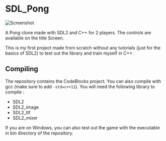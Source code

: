 # SDL_Pong
![Screenshot](http://i.imgur.com/FqTOnbg.jpg?1 "Screenshot")

A Pong clone made with SDL2 and C++ for 2 players. The controls are available on the title Screen.

This is my first project made from scratch without any tutorials (just for the basics of SDL2) to test out the library 
and train myself in C++.

## Compiling
The repository contains the CodeBlocks project. You can also compile with gcc (make sure to add ```-std=c++11```).
You will need the following library to compile :

* SDL2
* SDL2_image
* SDL2_ttf
* SDL2_mixer

If you are on Windows, you can also test out the game with the executable in bin directory of the repository.


